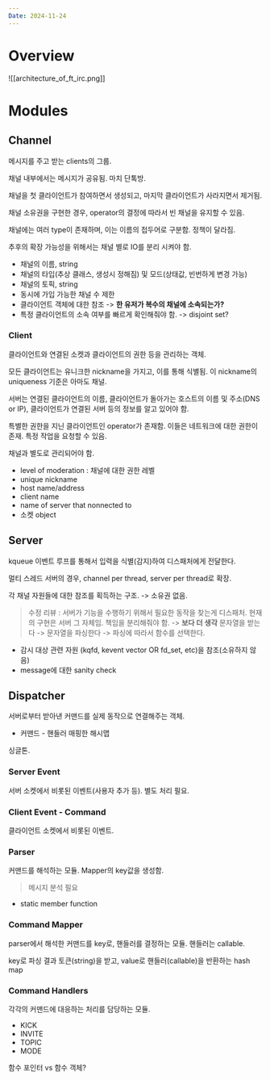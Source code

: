 ```yaml
---
Date: 2024-11-24
---
```

# Overview
![[architecture_of_ft_irc.png]]
# Modules

## Channel
메시지를 주고 받는 clients의 그룹.

채널 내부에서는 메시지가 공유됨. 마치 단톡방.

채널을 첫 클라이언트가 참여하면서 생성되고, 마지막 클라이언트가 사라지면서 제거됨.

채널 소유권을 구현한 경우, operator의 결정에 따라서 빈 채널을 유지할 수 있음.

채널에는 여러 type이 존재하며, 이는 이름의 접두어로 구분함. 정책이 달라짐.

추후의 확장 가능성을 위해서는 채널 별로 IO를 분리 시켜야 함. 

- 채널의 이름, string
- 채널의 타입(추상 클래스, 생성시 정해짐) 및 모드(상태값, 빈번하게 변경 가능)
- 채널의 토픽, string
- 동시에 가입 가능한 채널 수 제한
- 클라이언트 객체에 대한 참조 -> **한 유저가 복수의 채널에 소속되는가?**
- 특정 클라이언트의 소속 여부를 빠르게 확인해줘야 함.
	-> disjoint set?
### Client
클라이언트와 연결된 소켓과 클라이언트의 권한 등을 관리하는 객체.

모든 클라이언트는 유니크한 nickname을 가지고, 이를 통해 식별됨. 이 nickname의 uniqueness 기준은 아마도 채널. 

서버는 연결된 클라이언트의 이름, 클라이언트가 돌아가는 호스트의 이름 및 주소(DNS or IP), 클라이언트가 연결된 서버 등의 정보를 알고 있어야 함. 

특별한 권한을 지닌 클라이언트인 operator가 존재함. 이들은 네트워크에 대한 권한이 존재. 특정 작업을 요청할 수 있음.

채널과 별도로 관리되어야 함.

- level of moderation : 채널에 대한 권한 레벨
- unique nickname
- host name/address
- client name
- name of server that nonnected to
- 소켓 object
## Server
kqueue 이벤트 루프를 통해서 입력을 식별(감지)하여 디스패처에게 전달한다.

멀티 스레드 서버의 경우, channel per thread, server per thread로 확장.

각 채널 자원들에 대한 참조를 획득하는 구조. -> 소유권 없음.

>수정 리뷰 : 서버가 기능을 수행하기 위해서 필요한 동작을 찾는게 디스패처. 현재의 구현은 서버 그 자체임. 책임을 분리해줘야 함. -> **보다 더 생각**
>문자열을 받는다 -> 문자열을 파싱한다 -> 파싱에 따라서 함수를 선택한다.

- 감시 대상 관련 자원 (kqfd, kevent vector OR fd_set, etc)을 참조(소유하지 않음)
- message에 대한 sanity check

## Dispatcher
서버로부터 받아낸 커맨드를 실제 동작으로 연결해주는 객체. 

- 커맨드 - 핸들러 매핑한 해시맵

싱글톤.
### Server Event
서버 소켓에서 비롯된 이벤트(사용자 추가 등). 별도 처리 필요.
### Client Event - Command
클라이언트 소켓에서 비롯된 이벤트.
### Parser
커맨드를 해석하는 모듈. Mapper의 key값을 생성함.

>메시지 분석 필요

- static member function
### Command Mapper
parser에서 해석한 커맨드를 key로, 핸들러를 결정하는 모듈. 핸들러는 callable.

key로 파싱 결과 토큰(string)을 받고, value로 핸들러(callable)을 반환하는 hash map
### Command Handlers
각각의 커맨드에 대응하는 처리를 담당하는 모듈. 
- KICK
- INVITE
- TOPIC
- MODE

함수 포인터 vs 함수 객체?